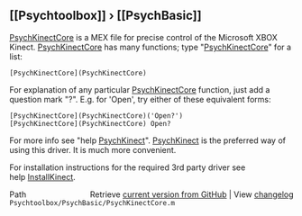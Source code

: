 ## [[Psychtoolbox]] &#8250; [[PsychBasic]]

[PsychKinectCore](PsychKinectCore) is a MEX file for precise control of the Microsoft XBOX  
Kinect. [PsychKinectCore](PsychKinectCore) has many functions; type "[PsychKinectCore](PsychKinectCore)" for a  
list:  
  
    [PsychKinectCore](PsychKinectCore)  
  
For explanation of any particular [PsychKinectCore](PsychKinectCore) function, just add a  
question mark "?". E.g. for 'Open', try either of these equivalent forms:  
  
    [PsychKinectCore](PsychKinectCore)('Open?')  
    [PsychKinectCore](PsychKinectCore) Open?  
  
For more info see "help [PsychKinect](PsychKinect)". [PsychKinect](PsychKinect) is the preferred way of  
using this driver. It is much more convenient.  
  
For installation instructions for the required 3rd party driver see  
help [InstallKinect](InstallKinect).  
  




<div class="code_header" style="text-align:right;">
  <span style="float:left;">Path&nbsp;&nbsp;</span> <span class="counter">Retrieve <a href=
  "https://raw.github.com/Psychtoolbox-3/Psychtoolbox-3/beta/Psychtoolbox/PsychBasic/PsychKinectCore.m">current version from GitHub</a> | View <a href=
  "https://github.com/Psychtoolbox-3/Psychtoolbox-3/commits/beta/Psychtoolbox/PsychBasic/PsychKinectCore.m">changelog</a></span>
</div>
<div class="code">
  <code>Psychtoolbox/PsychBasic/PsychKinectCore.m</code>
</div>

